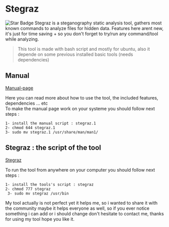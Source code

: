 # Stegraz

<img src="https://img.shields.io/static/v1?label=%F0%9F%8C%9F&message=NiL0V3R&style=style=flat&color=BC4E99" alt="Star Badge"/>
Stegraz is a steganography static analysis tool, gathers most known commands to analyze files for hidden data.
Features here arent new, it's just for time saving + so you don't forget to try/run any command/tool while analyzing. <br>
    
> This tool is made with bash script and mostly for ubuntu, also it depende on some previous installed basic tools (needs dependencies)
   

## Manual

[Manual-page](stegraz.1)

Here you can read more about how to use the tool, the included features, dependencies ... etc  <br>
To make the manual page work on your systeme you should follow next steps :  <br>

`1- install the manual script : stegraz.1 `  <br>
`2- chmod 644 stegraz.1 ` <br>
`3- sudo mv stegraz.1 /usr/share/man/man1/`  <br>

## Stegraz : the script of the tool

 [Stegraz](stegraz) 

To run the tool from anywhere on your computer you should follow next steps :  <br>

` 1- install the tools's script : stegraz ` <br>
` 2- chmod 777 stegraz ` <br>
` 3- sudo mv stegraz /usr/bin`  <br> 

My tool actually is not perfect yet it helps me, so i wanted to share it with the community maybe it helps everyone as well, so if you ever notice something i can add or i should change
don't hesitate to contact me, thanks for using my tool hope you like it.
